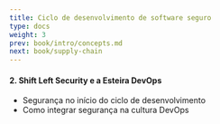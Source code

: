 ```yaml
---
title: Ciclo de desenvolvimento de software seguro
type: docs
weight: 3
prev: book/intro/concepts.md
next: book/supply-chain
---
```


#### **2. Shift Left Security e a Esteira DevOps**
- Segurança no início do ciclo de desenvolvimento
- Como integrar segurança na cultura DevOps

